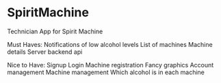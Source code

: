 # SpiritMachine
Technician App for Spirit Machine

Must Haves:
  Notifications of low alcohol levels
  List of machines
  Machine details
  Server backend api
  
Nice to Have:
  Signup
  Login
  Machine registration
  Fancy graphics
  Account management
  Machine management
  Which alcohol is in each machine
 
